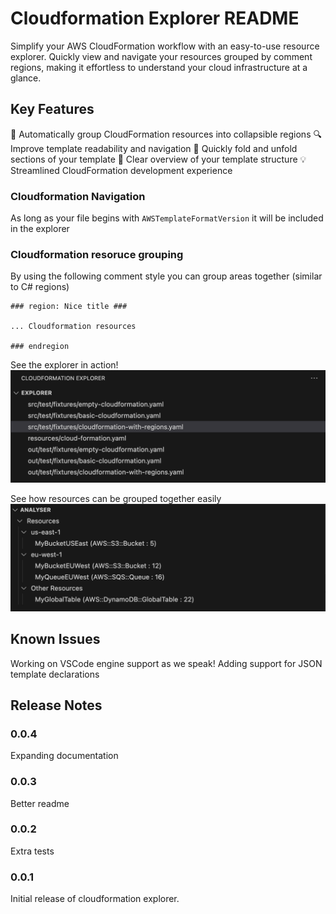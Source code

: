 # Cloudformation Explorer README
Simplify your AWS CloudFormation workflow with an easy-to-use resource explorer. Quickly view and navigate your resources grouped by comment regions, making it effortless to understand your cloud infrastructure at a glance.


## Key Features
📂 Automatically group CloudFormation resources into collapsible regions
🔍 Improve template readability and navigation
🚀 Quickly fold and unfold sections of your template
🧭 Clear overview of your template structure
💡 Streamlined CloudFormation development experience


### Cloudformation Navigation
As long as your file begins with `AWSTemplateFormatVersion` it will be included in the explorer

### Cloudformation resoruce grouping
By using the following comment style you can group areas together (similar to C# regions)

```
### region: Nice title ###

... Cloudformation resources

### endregion

```
See the explorer in action!
![Explorer View](resources/assets/explorer.png)

See how resources can be grouped together easily
![Analyser View](resources/assets/analyser.png)

## Known Issues

Working on VSCode engine support as we speak!
Adding support for JSON template declarations

## Release Notes
### 0.0.4
Expanding documentation

### 0.0.3
Better readme

### 0.0.2
Extra tests

### 0.0.1
Initial release of cloudformation explorer.

